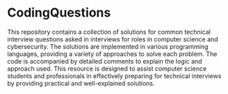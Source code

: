 # CodingQuestions
This repository contains a collection of solutions for common technical interview questions asked in interviews for roles in computer science and cybersecurity. 
The solutions are implemented in various programming languages, providing a variety of approaches to solve each problem. 
The code is accompanied by detailed comments to explain the logic and approach used. This resource is designed to assist computer science students and professionals in effectively preparing for technical interviews by providing practical and well-explained solutions.

